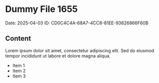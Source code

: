 # Dummy File 1655

Date: 2025-04-03
ID: CD0C4C4A-68A7-4CC8-81EE-93826866F60B

## Content

Lorem ipsum dolor sit amet, consectetur adipiscing elit.
Sed do eiusmod tempor incididunt ut labore et dolore magna aliqua.

* Item 1
* Item 2
* Item 3

